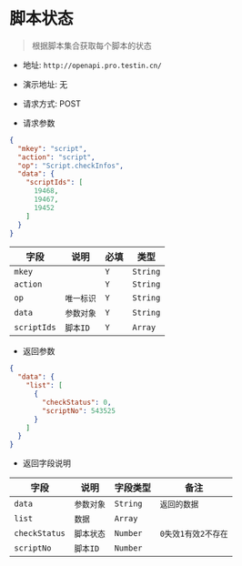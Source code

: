 # 脚本状态

> 根据脚本集合获取每个脚本的状态

* 地址: `http://openapi.pro.testin.cn/`
* 演示地址: 无
* 请求方式: POST

* 请求参数

```json
{
  "mkey": "script",
  "action": "script",
  "op": "Script.checkInfos",
  "data": {
    "scriptIds": [
      19468,
      19467,
      19452
    ]
  }
}
```

|字段|说明|必填|类型|
|---|---|---|---|
|`mkey`|` `|`Y`|`String`|
|`action`|` `|`Y`|`String`|
|`op`|`唯一标识`|`Y`|`String`|
|`data`|`参数对象`|`Y`|`String`|
|`scriptIds`|`脚本ID`|`Y`|`Array`|

* 返回参数

```json
{
  "data": {
    "list": [
      {
        "checkStatus": 0,
        "scriptNo": 543525
      }
    ]
  }
}
```

* 返回字段说明

|字段|说明|字段类型|备注|
|---|---|---|---|
|`data`|`参数对象`|`String`|`返回的数据`|
|`list`|`数据`|`Array`|` `|
|`checkStatus`|`脚本状态`|`Number`|`0失效1有效2不存在`|
|`scriptNo`|`脚本ID`|`Number`|` `|


